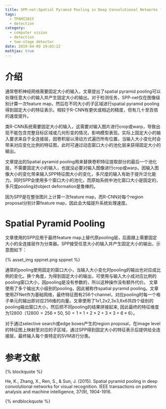 ```yaml
---
title: SPP-net:Spatial Pyramid Pooling in Deep Convolutional Networks for Visual Recognition
tags:
  - TPAMI2015
  - detection
category:
  - computer vision
  - detection
  - two-stage detector
date: 2019-04-09 19:03:22
mathjax: true
---
```


# 介绍

通常卷积神经网络需要固定大小的输入，文章提出了spatial pyramid pooling可以处理任意大小的输入并产生固定大小的输出。对于检测任务，SPP-net仅在图像级别计算一次feature map，然后在不同大小的子区域进行spatial pyramid pooling得到固定大小的特征表示。相较于R-CNN有更优或相近的精度，但有几十至百倍的速度提升。

类R-CNN系统需要固定大小的输入，这需要对输入图片进行crop或warp，导致出现不能包含完整目标区域或几何形变的情况，影响模型表现。实际上固定大小的输入要求来自于全连接层，因卷积层以滑动方式遍历所有位置，当输入大小变化时会带来对应变化比例的特征图，此时可通过动态窗口大小的池化层来获得固定大小的输出。

文章提出的Spatial pyramid pooling用来替换卷积特征提取部分的最后一个池化层，不需要固定大小的输入，也就没必要对输入图像进行crop或warp。因输入图像大小的变化带来输入SPP特征图大小的变化，多尺度的输入有助于提升泛化能力。同时SPP会使用多个窗口大小的池化，而原始系统中池化窗口大小是固定的，多尺度pooling对object deformation是鲁棒的。

因为SPP是在整张图片上计算一次feature map，而R-CNN对每个region proposal分别计算feature map，因此会大幅提升系统处理速度。

# Spatial Pyramid Pooling

文章使用的SPP应用于最终feature map上替代原pooling层，后面跟上需要固定大小的全连接层作为分类器。SPP接受任意大小的输入并产生固定大小的输出，示意图如下：

<div class='img-size-half'>
{% asset_img sppnet.png sppnet %}
</div>

通常的pooling使用固定的窗口大小，当输入大小变化时pooling的输出也对应成比例的变化。换个角度，为得到固定大小的输出，可使用与输入大小成对应比例的pooling窗口大小，因pooling是没有参数的，所以这种操作没有额外代价。
文章使用了多个输出大小级别的pooling，因此被称作spatial pyramid pooling。文章使用ZFNet作为基础网络，最终特征图有256个channel，对应pooling时每一个格子单元的输出即对应256维的向量。文章使用了1x1,2x2,3x3,6x6共四个级别的pooling输出窗口大小，然后把不同pooling的结果拼接起来, 因此最终的特征维度为12800（$12800 = 256 \times 50$, $50 = 1 \times 1 + 2 \times 2 + 3 \times 3 + 6 \times 6$）。

对于通过selective search或edge boxes产生的region proposal，在image level的特征图上映射至对应的子区域，通过SPP得到固定大小的特征表示后提供给全连接层，最终输入每个类特定的SVM进行分类。

# 参考文献

{% blockquote %}

He, K., Zhang, X., Ren, S., & Sun, J. (2015). Spatial pyramid pooling in deep convolutional networks for visual recognition. IEEE transactions on pattern analysis and machine intelligence, 37(9), 1904-1916.

{% endblockquote %}
